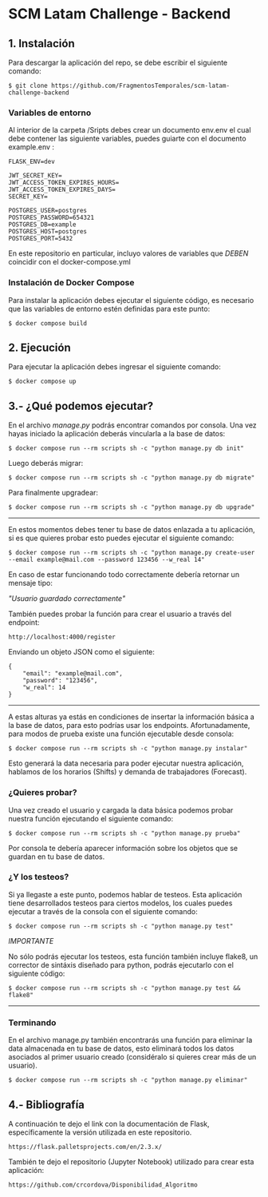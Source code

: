 # SCM Latam Challenge - Backend 


## 1. Instalación

Para descargar la aplicación del repo, se debe escribir el siguiente comando:

```
$ git clone https://github.com/FragmentosTemporales/scm-latam-challenge-backend
```

### Variables de entorno

Al interior de la carpeta /Sripts debes crear un documento env.env el cual debe contener las siguiente variables, puedes guiarte con el documento example.env :

```
FLASK_ENV=dev

JWT_SECRET_KEY=
JWT_ACCESS_TOKEN_EXPIRES_HOURS=
JWT_ACCESS_TOKEN_EXPIRES_DAYS=
SECRET_KEY=

POSTGRES_USER=postgres
POSTGRES_PASSWORD=654321
POSTGRES_DB=example
POSTGRES_HOST=postgres
POSTGRES_PORT=5432
```

En este repositorio en particular, incluyo valores de variables que *DEBEN* coincidir con el docker-compose.yml

### Instalación de Docker Compose

Para instalar la aplicación debes ejecutar el siguiente código, es necesario que las variables de entorno estén definidas para este punto:

```
$ docker compose build
```

## 2. Ejecución

Para ejecutar la aplicación debes ingresar el siguiente comando:

```
$ docker compose up
```

## 3.- ¿Qué podemos ejecutar?

En el archivo *manage.py* podrás encontrar comandos por consola. Una vez hayas iniciado la aplicación deberás vincularla a la base de datos:

```
$ docker compose run --rm scripts sh -c "python manage.py db init"
```

Luego deberás migrar:

```
$ docker compose run --rm scripts sh -c "python manage.py db migrate"
```

Para finalmente upgradear:

```
$ docker compose run --rm scripts sh -c "python manage.py db upgrade"
```

<hr/>

En estos momentos debes tener tu base de datos enlazada a tu aplicación, si es que quieres probar esto puedes ejecutar el siguiente comando:

```
$ docker compose run --rm scripts sh -c "python manage.py create-user --email example@mail.com --password 123456 --w_real 14"
```

En caso de estar funcionando todo correctamente debería retornar un mensaje tipo:

*"Usuario guardado correctamente"*

También puedes probar la función para crear el usuario a través del endpoint:

```
http://localhost:4000/register
```

Enviando un objeto JSON como el siguiente:

```
{
	"email": "example@mail.com",
	"password": "123456",
	"w_real": 14
}
```

<hr/>

A estas alturas ya estás en condiciones de insertar la información básica a la base de datos, para esto podrías usar los endpoints. Afortunadamente, para modos de prueba existe una función ejecutable desde consola:

```
$ docker compose run --rm scripts sh -c "python manage.py instalar"
```

Esto generará la data necesaria para poder ejecutar nuestra aplicación, hablamos de los horarios (Shifts) y demanda de trabajadores (Forecast).

### ¿Quieres probar?

Una vez creado el usuario y cargada la data básica podemos probar nuestra función ejecutando el siguiente comando:

```
$ docker compose run --rm scripts sh -c "python manage.py prueba"
```

Por consola te debería aparecer información sobre los objetos que se guardan en tu base de datos.


### ¿Y los testeos?

Si ya llegaste a este punto, podemos hablar de testeos.
Esta aplicación tiene desarrollados testeos para ciertos modelos, los cuales puedes ejecutar a través de la consola con el siguiente comando:

```
$ docker compose run --rm scripts sh -c "python manage.py test"
```

*IMPORTANTE*

No sólo podrás ejecutar los testeos, esta función también incluye flake8, un corrector de sintáxis diseñado para python, podrás ejecutarlo con el siguiente código:

```
$ docker compose run --rm scripts sh -c "python manage.py test && flake8"
```

<hr/>

### Terminando

En el archivo manage.py también encontrarás una función para eliminar la data almacenada en tu base de datos, esto eliminará todos los datos asociados al primer usuario creado (considéralo si quieres crear más de un usuario).


```
$ docker compose run --rm scripts sh -c "python manage.py eliminar"
```

## 4.- Bibliografía

A continuación te dejo el link con la documentación de Flask, específicamente la versión utilizada en este repositorio.

```
https://flask.palletsprojects.com/en/2.3.x/
```

También te dejo el repositorio (Jupyter Notebook) utilizado para crear esta aplicación:

```
https://github.com/crcordova/Disponibilidad_Algoritmo
```